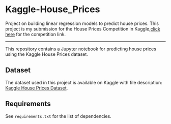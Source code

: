 # Kaggle-House_Prices
Project on building linear regression models to predict house prices.
This project is my submission for the House Prices Competition in Kaggle,[click here](https://www.kaggle.com/competitions/house-prices-advanced-regression-techniques/overview) for the competition link.
*** 
This repository contains a Jupyter notebook for predicting house prices using the Kaggle House Prices dataset.

## Dataset
The dataset used in this project is available on Kaggle with file description: [Kaggle House Prices Dataset](https://www.kaggle.com/competitions/house-prices-advanced-regression-techniques/data).

## Requirements
See `requirements.txt` for the list of dependencies.
